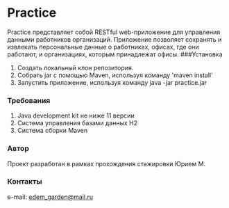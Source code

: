 Practice
===============
Practice представляет собой RESTful web-приложение для управления данными работников организаций. Приложение позволяет сохранять и извлекать персональные данные о работниках, офисах, где они работают, и организациях, которым принадлежат офисы.
###Установка
1. Создать локальный клон репозитория.
2. Собрать jar с помощью Maven, используя команду 'maven install'
3. Запустить приложение, используя команду java -jar practice.jar
### Требования
1. Java development kit не ниже 11 версии
2. Система управления базами данных H2
3. Система сборки Maven
### Автор
Проект разработан в рамках прохождения стажировки Юрием М.
### Контакты
e-mail: edem_garden@mail.ru


